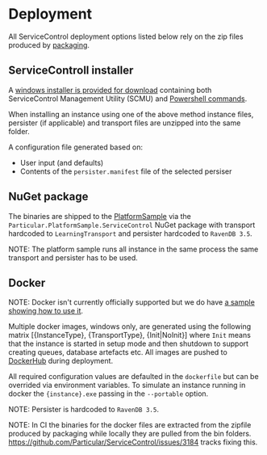 # Deployment

All ServiceControl deployment options listed below rely on the zip files produced by [packaging](packaging.md).

## ServiceControll installer

A [windows installer is provided for download](https://docs.particular.net/servicecontrol/installation) containing both ServiceControl Management Utility (SCMU) and [Powershell commands](https://docs.particular.net/servicecontrol/powershell).

When installing an instance using one of the above method instance files, persister (if applicable) and transport files are unzipped into the same folder.

A configuration file generated based on:

- User input (and defaults)
- Contents of the `persister.manifest` file of the selected persiser

## NuGet package

The binaries are shipped to the [PlatformSample](https://github.com/Particular/Particular.PlatformSample) via the `Particular.PlatformSample.ServiceControl` NuGet package with transport hardcoded to `LearningTransport` and persister hardcoded to `RavenDB 3.5`.

NOTE: The platform sample runs all instance in the same process the same transport and persister has to be used.

## Docker

NOTE: Docker isn't currently officially supported but we do have [a sample showing how to use it](https://docs.particular.net/samples/platformtools-docker-compose/).

Multiple docker images, windows only, are generated using the following matrix [{InstanceType}, {TransportType}, {Init|NoInit}] where `Init` means that the instance is started in setup mode and then shutdown to support creating queues, database artefacts etc. All images are pushed to [DockerHub](https://hub.docker.com/) during deployment.

All required configuration values are defaulted in the `dockerfile` but can be overrided via environment variables. To simulate an instance running in docker the `{instance}.exe` passing in the `--portable` option.

NOTE: Persister is hardcoded to `RavenDB 3.5`.

NOTE: In CI the binaries for the docker files are extracted from the zipfile produced by packaging while locally they are pulled from the bin folders. https://github.com/Particular/ServiceControl/issues/3184 tracks fixing this.

